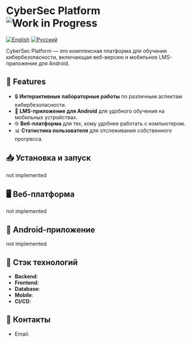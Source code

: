 # CyberSec Platform ![Work in Progress](https://img.shields.io/badge/status-WIP-yellow)
[![English](https://img.shields.io/badge/lang-English-blue)](README.md) [![Русский](https://img.shields.io/badge/lang-Russian-red)](README.ru.md)

CyberSec Platform — это комплексная платформа для обучения кибербезопасности, включающая веб-версию и мобильное LMS-приложение для Android.

## 🚀 Features

- 🔒 **Интерактивные лабораторные работы** по различным аспектам кибербезопасности.
- 📱 **LMS-приложение для Android** для удобного обучения на мобильных устройствах.
- 🌐 **Веб-платформа** для тех, кому удобнее работать с компьютером.
- 📊 **Статистика пользователя** для отслеживания собственного прогресса.
  
## 📥 Установка и запуск
not implemented

## 🖥️ Веб-платформа
not implemented

## 📱 Android-приложение
not implemented

## 🔧 Стэк технологий

- **Backend**: 
- **Frontend**: 
- **Database**: 
- **Mobile**: 
- **CI/CD**: 

## 📧 Контакты
- Email:  
